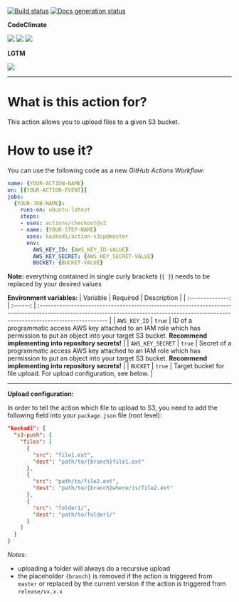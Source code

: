 [![Build status](https://img.shields.io/github/workflow/status/kaskadi/action-s3cp/build?label=build&logo=mocha)](https://github.com/kaskadi/action-s3cp/actions?query=workflow%3Abuild)
[![Docs generation status](https://img.shields.io/github/workflow/status/kaskadi/action-s3cp/generate-docs?label=docs&logo=read-the-docs)](https://github.com/kaskadi/action-s3cp/actions?query=workflow%3Agenerate-docs)

**CodeClimate**

[![](https://img.shields.io/codeclimate/maintainability/kaskadi/action-s3cp?label=maintainability&logo=Code%20Climate)](https://codeclimate.com/github/kaskadi/action-s3cp)
[![](https://img.shields.io/codeclimate/tech-debt/kaskadi/action-s3cp?label=technical%20debt&logo=Code%20Climate)](https://codeclimate.com/github/kaskadi/action-s3cp)
[![](https://img.shields.io/codeclimate/coverage/kaskadi/action-s3cp?label=test%20coverage&logo=Code%20Climate)](https://codeclimate.com/github/kaskadi/action-s3cp)

**LGTM**

[![](https://img.shields.io/lgtm/grade/javascript/github/kaskadi/action-s3cp?label=code%20quality&logo=lgtm)](https://lgtm.com/projects/g/kaskadi/action-s3cp/?mode=list)

***

# What is this action for?

This action allows you to upload files to a given S3 bucket.

# How to use it?

You can use the following code as a new _GitHub Actions Workflow_:

```yaml
name: {YOUR-ACTION-NAME}
on: [{YOUR-ACTION-EVENT}]
jobs:
  {YOUR-JOB-NAME}:
    runs-on: ubuntu-latest
    steps:
    - uses: actions/checkout@v2
    - name: {YOUR-STEP-NAME}
      uses: kaskadi/action-s3cp@master
      env:
        AWS_KEY_ID: {AWS_KEY_ID-VALUE}
        AWS_KEY_SECRET: {AWS_KEY_SECRET-VALUE}
        BUCKET: {BUCKET-VALUE}
```

**Note:** everything contained in single curly brackets (`{ }`) needs to be replaced by your desired values

**Environment variables:**
|     Variable     | Required | Description                                                                                                                                                                           |
| :--------------: | :------: | :------------------------------------------------------------------------------------------------------------------------------------------------------------------------------------ |
|   `AWS_KEY_ID`   |  `true`  | ID of a programmatic access AWS key attached to an IAM role which has permission to put an object into your target S3 bucket. **Recommend implementing into repository secrets!**     |
| `AWS_KEY_SECRET` |  `true`  | Secret of a programmatic access AWS key attached to an IAM role which has permission to put an object into your target S3 bucket. **Recommend implementing into repository secrets!** |
|     `BUCKET`     |  `true`  | Target bucket for file upload. For upload configuration, see below.                                                                                                                   |

---

**Upload configuration:**

In order to tell the action which file to upload to S3, you need to add the following field into your `package.json` file (root level):
```json
"kaskadi": {
  "s3-push": {
    "files": [
      {
        "src": "file1.ext",
        "dest": "path/to/{branch}file1.ext"
      },
      {
        "src": "path/to/file2.ext",
        "dest": "path/to/{branch}where/is/file2.ext"
      },
      {
        "src": "folder1/",
        "dest": "path/to/folder1/"
      }
    ]
  }
}
```

_Notes:_
- uploading a folder will always do a recursive upload
- the placeholder `{branch}` is removed if the action is triggered from `master` or replaced by the current version if the action is triggered from `release/vx.x.x`
